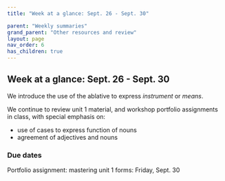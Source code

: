 ```yaml
---
title: "Week at a glance: Sept. 26 - Sept. 30"

parent: "Weekly summaries"
grand_parent: "Other resources and review"
layout: page
nav_order: 6
has_children: true
---
```




## Week at a glance: Sept. 26 - Sept. 30

We introduce the use of the ablative to express *instrument* or *means*.

We continue to review unit 1 material, and workshop portfolio assignments in class, with special emphasis on:

- use of cases to express function of nouns
- agreement of adjectives and nouns

### Due dates

Portfolio assignment: mastering unit 1 forms: Friday, Sept. 30
